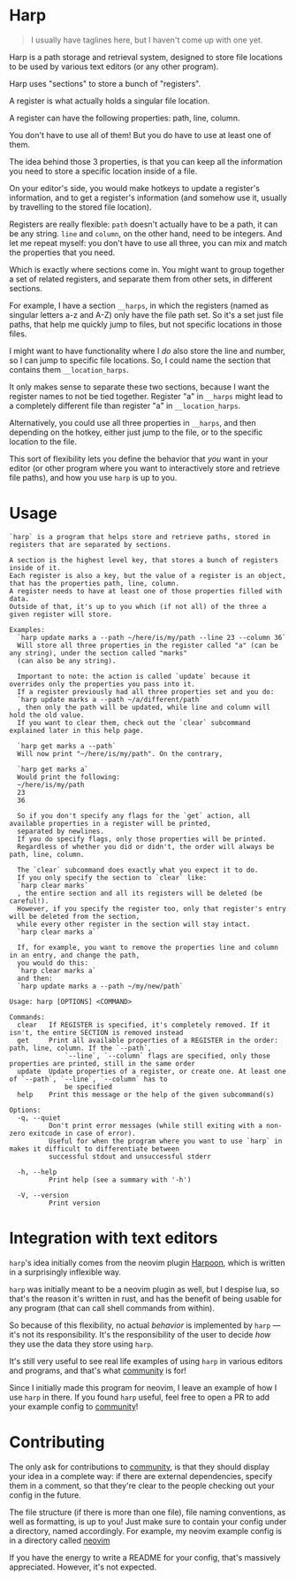 # Harp

> I usually have taglines here, but I haven't come up with one yet.

Harp is a path storage and retrieval system, designed to store file locations to be used by various text editors (or any other program).

Harp uses "sections" to store a bunch of "registers".

A register is what actually holds a singular file location.

A register can have the following properties: path, line, column.

You don't have to use all of them! But you do have to use at least one of them.

The idea behind those 3 properties, is that you can keep all the information you need to store a specific location inside of a file.

On your editor's side, you would make hotkeys to update a register's information, and to get a register's information (and somehow use it, usually by travelling to the stored file location).

Registers are really flexible: `path` doesn't actually have to be a path, it can be any string.
`line` and `column`, on the other hand, need to be integers. And let me repeat myself: you don't have to use all three, you can mix and match the properties that you need.

Which is exactly where sections come in. You might want to group together a set of related registers, and separate them from other sets, in different sections.

For example, I have a section `__harps`, in which the registers (named as singular letters a-z and A-Z) only have the file path set. So it's a set just file paths, that help me quickly jump to files, but not specific locations in those files.

I might want to have functionality where I *do* also store the line and number, so I can jump to specific file locations. So, I could name the section that contains them `__location_harps`.

It only makes sense to separate these two sections, because I want the register names to not be tied together.
Register "a" in `__harps` might lead to a completely different file than register "a" in `__location_harps`.

Alternatively, you could use all three properties in `__harps`, and then depending on the hotkey, either just jump to the file, or to the specific location to the file.

This sort of flexibility lets you define the behavior that *you* want in your editor (or other program where you want to interactively store and retrieve file paths), and how you use `harp` is up to you.

# Usage

```
`harp` is a program that helps store and retrieve paths, stored in registers that are separated by sections.

A section is the highest level key, that stores a bunch of registers inside of it.
Each register is also a key, but the value of a register is an object, that has the properties path, line, column.
A register needs to have at least one of those properties filled with data.
Outside of that, it's up to you which (if not all) of the three a given register will store.

Examples:
  `harp update marks a --path ~/here/is/my/path --line 23 --column 36`
  Will store all three properties in the register called "a" (can be any string), under the section called "marks"
  (can also be any string).

  Important to note: the action is called `update` because it overrides only the properties you pass into it.
  If a register previously had all three properties set and you do:
  `harp update marks a --path ~/a/different/path`
  , then only the path will be updated, while line and column will hold the old value.
  If you want to clear them, check out the `clear` subcommand explained later in this help page.

  `harp get marks a --path`
  Will now print "~/here/is/my/path". On the contrary,

  `harp get marks a`
  Would print the following:
  ~/here/is/my/path
  23
  36

  So if you don't specify any flags for the `get` action, all available properties in a register will be printed,
  separated by newlines.
  If you do specify flags, only those properties will be printed.
  Regardless of whether you did or didn't, the order will always be path, line, column.

  The `clear` subcommand does exactly what you expect it to do.
  If you only specify the section to `clear` like:
  `harp clear marks`
  , the entire section and all its registers will be deleted (be careful!).
  However, if you specify the register too, only that register's entry will be deleted from the section,
  while every other register in the section will stay intact.
  `harp clear marks a`

  If, for example, you want to remove the properties line and column in an entry, and change the path,
  you would do this:
  `harp clear marks a`
  and then:
  `harp update marks a --path ~/my/new/path`

Usage: harp [OPTIONS] <COMMAND>

Commands:
  clear   If REGISTER is specified, it's completely removed. If it isn't, the entire SECTION is removed instead
  get     Print all available properties of a REGISTER in the order: path, line, column. If the `--path`,
              `--line`, `--column` flags are specified, only those properties are printed, still in the same order
  update  Update properties of a register, or create one. At least one of `--path`, `--line`, `--column` has to
              be specified
  help    Print this message or the help of the given subcommand(s)

Options:
  -q, --quiet
          Don't print error messages (while still exiting with a non-zero exitcode in case of error).
          Useful for when the program where you want to use `harp` in makes it difficult to differentiate between
          successful stdout and unsuccessful stderr

  -h, --help
          Print help (see a summary with '-h')

  -V, --version
          Print version
```

# Integration with text editors

`harp`'s idea initially comes from the neovim plugin [Harpoon](https://github.com/ThePrimeagen/harpoon), which is written in a surprisingly inflexible way.

`harp` was initially meant to be a neovim plugin as well, but I despise lua, so that's the reason it's written in rust, and has the benefit of being usable for any program (that can call shell commands from within).

So because of this flexibility, no actual *behavior* is implemented by `harp` — it's not its responsibility. It's the responsibility of the user to decide *how* they use the data they store using `harp`.

It's still very useful to see real life examples of using `harp` in various editors and programs, and that's what [community](./community/) is for!

Since I initially made this program for neovim, I leave an example of how I use `harp` in there.
If you found `harp` useful, feel free to open a PR to add your example config to [community](./community/)!

# Contributing

The only ask for contributions to [community](./community/), is that they should display your idea in a complete way: if there are external dependencies, specify them in a comment, so that they're clear to the people checking out your config in the future.

The file structure (if there is more than one file), file naming conventions, as well as formatting, is up to you!
Just make sure to contain your config under a directory, named accordingly.
For example, my neovim example config is in a directory called [neovim](./community/neovim/)

If you have the energy to write a README for your config, that's massively appreciated.
However, it's not expected.
